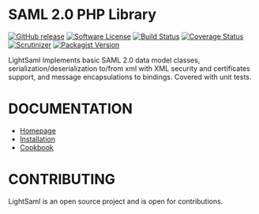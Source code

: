 SAML 2.0 PHP Library
====================


[![GitHub release](https://img.shields.io/github/release/lightsaml/lightsaml.svg)](https://github.com/lightSAML/lightSAML)
[![Software License](https://img.shields.io/badge/license-MIT-brightgreen.svg?style=flat-square)](LICENSE)
[![Build Status](https://travis-ci.org/lightSAML/lightSAML.svg?branch=master)](https://travis-ci.org/lightSAML/lightSAML)
[![Coverage Status](https://coveralls.io/repos/github/lightSAML/lightSAML/badge.svg?branch=master)](https://coveralls.io/github/lightSAML/lightSAML?branch=master)
[![Scrutinizer](https://scrutinizer-ci.com/g/lightSAML/lightSAML/badges/quality-score.png?b=master)](https://scrutinizer-ci.com/g/lightSAML/lightSAML/?branch=master)
[![Packagist Version](https://img.shields.io/packagist/v/lightsaml/lightsaml.svg?style=flat-square)](https://packagist.org/packages/lightsaml/lightsaml)

LightSaml Implements basic SAML 2.0 data model classes, serialization/deserialization to/from xml with XML security and
certificates support, and message encapsulations to bindings. Covered with unit tests.


DOCUMENTATION
=============

* [Homepage](http://www.lightsaml.com/LightSAML-Core/)
* [Installation](http://www.lightsaml.com/LightSAML-Core/Installation/)
* [Cookbook](http://www.lightsaml.com/LightSAML-Core/Cookbook/)


CONTRIBUTING
============

LightSaml is an open source project and is open for contributions.
